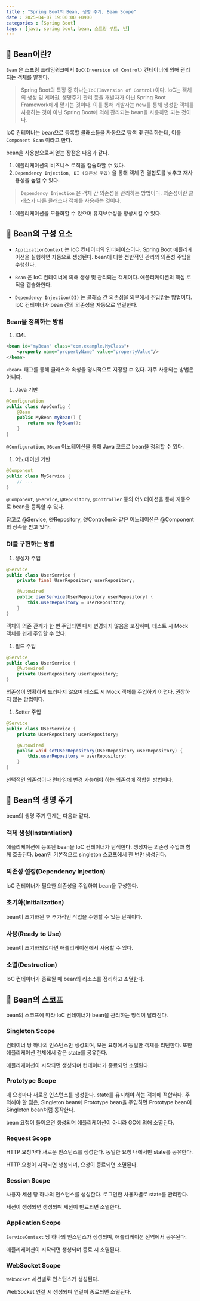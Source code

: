 ```yaml
---
title : "Spring Boot의 Bean, 생명 주기, Bean Scope"
date : 2025-04-07 19:00:00 +0900
categories : [Spring Boot]
tags : [java, spring boot, bean, 스프링 부트, 빈]
---
```


## 📌 Bean이란?

`Bean` 은 스프링 프레임워크에서 `IoC(Inversion of Control)` 컨테이너에 의해 관리되는 객체를 말한다.

> Spring Boot의 특징 중 하나는`IoC(Inversion of Control)`이다. IoC는 객체의 생성 및 제어권, 생명주기 관리 등을 개발자가 아닌 Spring Boot Framework에게 맡기는 것이다. 이를 통해 개발자는 new를 통해 생성한 객체를 사용하는 것이 아닌 Spring Boot에 의해 관리되는 bean을 사용하면 되는 것이다.
> 

IoC 컨테이너는 bean으로 등록할 클래스들을 자동으로 탐색 및 관리하는데, 이를 `Component Scan` 이라고 한다.

bean을 사용함으로써 얻는 장점은 다음과 같다.

1. 애플리케이션의 비즈니스 로직을 캡슐화할 수 있다.
2. `Dependency Injection, DI (의존성 주입)` 을 통해 객체 간 결합도를 낮추고 재사용성을 높일 수 있다.

> `Dependency Injection` 은 객체 간 의존성을 관리하는 방법이다. 의존성이란 클래스가 다른 클래스나 객체를 사용하는 것이다.
> 
1. 애플리케이션을 모듈화할 수 있으며 유지보수성을 향상시킬 수 있다.

## 📌 Bean의 구성 요소

- `ApplicationContext` 는 IoC 컨테이너의 인터페이스이다. Spring Boot 애플리케이션을 실행하면 자동으로 생성된다. bean에 대한 전반적인 관리와 의존성 주입을 수행한다.

- `Bean` 은 IoC 컨테이너에 의해 생성 및 관리되는 객체이다. 애플리케이션의 핵심 로직을 캡슐화한다.

- `Dependency Injection(DI)` 는 클래스 간 의존성을 외부에서 주입받는 방법이다. IoC 컨테이너가 bean 간의 의존성을 자동으로 연결한다.

### Bean을 정의하는 방법

1. XML

```xml
<bean id="myBean" class="com.example.MyClass">
    <property name="propertyName" value="propertyValue"/>
</bean>
```

`<bean>` 태그를 통해 클래스와 속성을 명시적으로 지정할 수 있다. 자주 사용되는 방법은 아니다.

1. Java 기반

```java
@Configuration
public class AppConfig {
    @Bean
    public MyBean myBean() {
        return new MyBean();
    }
}

```

`@Configuration`, `@Bean` 어노테이션을 통해 Java 코드로 bean을 정의할 수 있다.

1. 어노테이션 기반

```java
@Component
public class MyService {
    // ...
}
```

`@Component`, `@Service`, `@Repository`, `@Controller` 등의 어노테이션을 통해 자동으로 bean을 등록할 수 있다.

참고로 @Service, @Repository, @Controller와 같은 어노테이션은 @Component의 상속을 받고 있다.

### DI를 구현하는 방법

1. 생성자 주입

```java
@Service
public class UserService {
    private final UserRepository userRepository;

    @Autowired
    public UserService(UserRepository userRepository) {
        this.userRepository = userRepository;
    }
}
```

객체의 의존 관계가 한 번 주입되면 다시 변경되지 않음을 보장하며, 테스트 시 Mock 객체를 쉽게 주입할 수 있다.

1. 필드 주입

```java
@Service
public class UserService {
    @Autowired
    private UserRepository userRepository;
}
```

의존성이 명확하게 드러나지 않으며 테스트 시 Mock 객체를 주입하기 어럽다. 권장하지 않는 방법이다.

1. Setter 주입

```java
@Service
public class UserService {
    private UserRepository userRepository;

    @Autowired
    public void setUserRepository(UserRepository userRepository) {
        this.userRepository = userRepository;
    }
}
```

선택적인 의존성이나 런타임에 변경 가능해야 하는 의존성에 적합한 방법이다.

## 📌 Bean의 생명 주기

bean의 생명 주기 단계는 다음과 같다.

### 객체 생성(Instantiation)

애플리케이션에 등록된 bean을 IoC 컨테이너가 탐색한다. 생성자는 의존성 주입과 함께 호출된다. bean인 기본적으로 singleton 스코프에서 한 번만 생성된다.

### 의존성 설정(Dependency Injection)

IoC 컨테이너가 필요한 의존성을 주입하여 bean을 구성한다.

### 초기화(Initialization)

bean이 초기화된 후 추가적인 작업을 수행할 수 있는 단계이다.

### 사용(Ready to Use)

bean이 초기화되었다면 애플리케이션에서 사용할 수 있다.

### 소멸(Destruction)

IoC 컨테이너가 종료될 때 bean의 리소스를 정리하고 소멸한다.

## 📌 Bean의 스코프

bean의 스코프에 따라 IoC 컨테이너가 bean을 관리하는 방식이 달라진다. 

### Singleton Scope

컨테이너 당 하나의 인스턴스만 생성되며, 모든 요청에서 동일한 객체를 리턴한다. 또한 애플리케이션 전체에서 같은 state를 공유한다.

애플리케이션이 시작되면 생성되며 컨테이너가 종료되면 소멸된다.

### Prototype Scope

매 요청마다 새로운 인스턴스를 생성한다. state를 유지해야 하는 객체에 적합하다. 주의해야 할 점은, Singleton bean에 Prototype bean을 주입하면 Prototype bean이 Singleton bean처럼 동작한다.

bean 요청이 들어오면 생성되며 애플리케이션이 아니라 GC에 의해 소멸된다.

### Request Scope

HTTP 요청마다 새로운 인스턴스를 생성한다. 동일한 요청 내에서만 state를 공유한다.

HTTP 요청이 시작되면 생성되며, 요청이 종료되면 소멸된다.

### Session Scope

사용자 세션 당 하나의 인스턴스를 생성한다. 로그인한 사용자별로 state를 관리한다.

세션이 생성되면 생성되며 세션이 만료되면 소멸한다.

### Application Scope

`ServiceContext` 당 하나의 인스턴스가 생성되며, 애플리케이션 전역에서 공유된다.

애플리케이션이 시작되면 생성되며 종료 시 소멸된다.

### WebSocket Scope

`WebSocket` 세션별로 인스턴스가 생성된다.

WebSocket 연결 시 생성되며 연결이 종료되면 소멸된다.